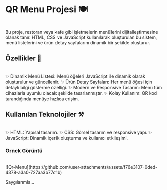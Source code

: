# QR Menu Projesi 🍽️
<br/>
Bu proje, restoran veya kafe gibi işletmelerin menülerini dijitalleştirmesine olanak tanır.
HTML, CSS ve JavaScript kullanılarak oluşturulan bu sistem, menü listelerini ve ürün detay sayfalarını dinamik bir şekilde oluşturur.

## Özellikler 🎉
<br/>
✨ Dinamik Menü Listesi: Menü öğeleri JavaScript ile dinamik olarak oluşturulur ve güncellenir.
✨ Ürün Detay Sayfaları: Her menü öğesi için detaylı bilgi gösterme özelliği.
✨ Modern ve Responsive Tasarım: Menü tüm cihazlarla uyumlu olacak şekilde tasarlanmıştır.
✨ Kolay Kullanım: QR kod tarandığında menüye hızlıca erişim.

## Kullanılan Teknolojiler ⚒️
<br/>
✨ HTML: Yapısal tasarım.
✨ CSS: Görsel tasarım ve responsive yapı.
✨ JavaScript: Dinamik içerik oluşturma ve kullanıcı etkileşimi.

### Örnek Görüntü
<br/>
![Qr-Menu](https://github.com/user-attachments/assets/f76e3107-0ded-4378-a3a0-727aa3b77c1b)



Saygılarımla...
